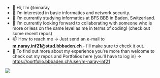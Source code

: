- 👋 Hi, I’m @mnaray
- 👀 I’m interested in basic informatics and network security.
- 🌱 I’m currently studying informatics at BFS BBB in Baden, Switzerland.
- 💞️ I’m currently looking forward to collaborating with someone who is more or less on the same level as me in terms of coding! (check out some recent repos)
- 📫 How to reach me -> Just send an e-mail to **m.naray.inf21@stud.bbbaden.ch**  -  I'll make sure to check it out.
- 📖 To find out more about my experience you're more than welcome to check out my repos and Portfolios here (you'll have to log in) -> https://portfolio.bbbaden.ch/user/m-naray-inf21  
<img src="https://github-readme-stats.vercel.app/api?username=mnaray&&show_icons=true&title_color=7d8bf5&icon_color=95fa5f&text_color=efefef&bg_color=131313">
